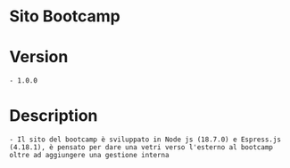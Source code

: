 # Sito Bootcamp

# Version 
    - 1.0.0 

# Description
    - Il sito del bootcamp è sviluppato in Node js (18.7.0) e Espress.js (4.18.1), è pensato per dare una vetri verso l'esterno al bootcamp oltre ad aggiungere una gestione interna 

